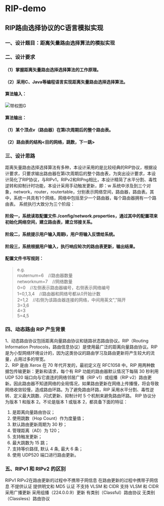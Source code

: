 # RIP-demo
## RIP路由选择协议的C语言模拟实现
### 一、设计题目：距离矢量路由选择算法的模拟实现
### 二、设计要求
#### （1）掌握距离矢量路由选择选择算法的工作原理。
#### （2）采用C、Java等编程语言实现距离矢量路由选择选择算法。
#### 算法输入：
![带权图G](https://github.com/HFcqw/RIP-demo/tree/master/output/RIP-graph.jpg)
#### 算法输出：
#### （1）某个顶点v（路由器）在第i次周期后的整个路由表。
#### （2）路由表的结构<目的网络，跳数，下一跳>
### 三、设计思路
距离矢量路由选择选择算法有多种，本设计采用的是比较经典的RIP协议，根据设计要求，只要求输出路由器在第i次周期后的整个路由表，为突出设计要求，本设计简化了RIP协议，与RIPv1，RIPv2和RIPng相比，本设计精简了水平分割、毒性逆转和抑制计时功能，本设计采用手动触发更新，即：w 系统中涉及到三个对象，network，router，routertable，分别表示网络空间，路由器，路由表。其中，系统一共具有1个网络，网络中包括至少一个路由器，每个路由器拥有一个路由表。 系统执行大致分为三个阶段：

#### 阶段一，系统读取配置文件./config/network.properties，通过其中的配置项来初始化网络空间，建立路由表，建立邻接关系。
#### 阶段二，系统提示用户输入周期i，用户将输入反馈给系统。
#### 阶段三，系统根据用户输入，执行响应轮次的路由表更新，输出结果。

#### 配置文件书写规则：
>e.g.\
>routernum=6 &ensp; //路由器数量\
>networknum=7 &ensp; //网络数量\
>0=0 &ensp; //左侧表示路由器编号，右侧表示网络编号\
>1=0,1,3,4 &ensp; //路由器和网络号都从0开始计数\
>2=1,2 &ensp; //右侧为该路由器连接的网络，中间用英文","隔开\
>3=3,6\
>4=3\
>5=4,5

### 四、动态路由 RIP 产生背景
1、动态路由协议包括距离向量路由协议和链路状态路由协议。RIP（Routing Information Protocols，路由信息协议）是使用最广泛的距离向量路由协议。RIP 是为小型网络环境设计的，因为这类协议的路由学习及路由更新将产生较大的流量，占用过多的带宽。\
2、RIP 是由 Xerox 在 70 年代开发的，最初定义在 RFC1058 中。RIP 用两种数据包传输更新：更新和请求，每个有 RIP 功能的路由器默认情况下每隔 30 秒利用 UDP 520 端口向与它直连的网络邻居广播（RIP v1）或组播（RIP v2）路由更新。因此路由器不知道网络的全局情况，如果路由更新在网络上传播慢，将会导致网络收敛较慢，造成路由环路。为了避免路由环路，RIP 采用水平分割、毒性逆转、定义最大跳数、闪式更新、抑制计时 5 个机制来避免路由环路。
RIP 协议分为版本 1 和版本 2。不论是版本 1 或版本 2，都具备下面的特征：
1. 是距离向量路由协议；
2. 使用跳数（Hop Count）作为度量值；
3. 默认路由更新周期为 30 秒；
4. 管理距离（AD）为 120；
5. 支持触发更新；
6. 最大跳数为 15 跳；
7. 支持等价路径, 默认 4 条, 最大 6 条；
8. 使用 UDP520 端口进行路由更新。
### 五、RIPv1 和 RIPv2 的区别
RIPv1 RIPv2在路由更新的过程中不携带子网信息 
在路由更新的过程中携带子网信息
不提供认证 提供明文和 MD5 认证
不支持 VLSM 和 CIDR 支持 VLSM 和 CIDR
采用广播更新 采用组播（224.0.0.9）更新
有类别（Classful）路由协议 无类别（Classless）路由协议
